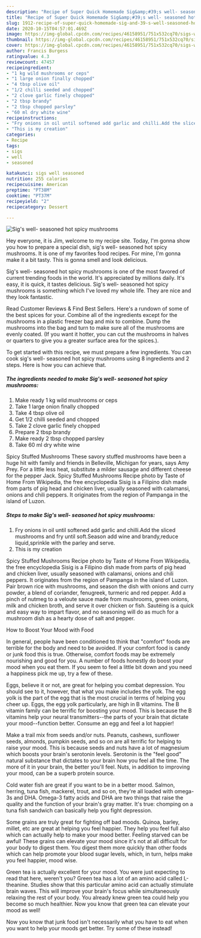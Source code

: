```yaml
---
description: "Recipe of Super Quick Homemade Sig&amp;#39;s well- seasoned hot spicy mushrooms"
title: "Recipe of Super Quick Homemade Sig&amp;#39;s well- seasoned hot spicy mushrooms"
slug: 1912-recipe-of-super-quick-homemade-sig-and-39-s-well-seasoned-hot-spicy-mushrooms
date: 2020-10-15T04:57:01.469Z
image: https://img-global.cpcdn.com/recipes/46158951/751x532cq70/sigs-well-seasoned-hot-spicy-mushrooms-recipe-main-photo.jpg
thumbnail: https://img-global.cpcdn.com/recipes/46158951/751x532cq70/sigs-well-seasoned-hot-spicy-mushrooms-recipe-main-photo.jpg
cover: https://img-global.cpcdn.com/recipes/46158951/751x532cq70/sigs-well-seasoned-hot-spicy-mushrooms-recipe-main-photo.jpg
author: Francis Burgess
ratingvalue: 4.3
reviewcount: 47457
recipeingredient:
- "1 kg wild mushrooms or ceps"
- "1 large onion finally chopped"
- "4 tbsp olive oil"
- "1/2 chilli seeded and chopped"
- "2 clove garlic finely chopped"
- "2 tbsp brandy"
- "2 tbsp chopped parsley"
- "60 ml dry white wine"
recipeinstructions:
- "Fry onions in oil until softened add garlic and chilli.Add the sliced mushrooms and fry until soft.Season add wine and brandy,reduce liquid,sprinkle with the parley and serve."
- "This is my creation"
categories:
- Recipe
tags:
- sigs
- well
- seasoned

katakunci: sigs well seasoned 
nutrition: 255 calories
recipecuisine: American
preptime: "PT38M"
cooktime: "PT37M"
recipeyield: "2"
recipecategory: Dessert

---
```



![Sig&#39;s well- seasoned hot spicy mushrooms](https://img-global.cpcdn.com/recipes/46158951/751x532cq70/sigs-well-seasoned-hot-spicy-mushrooms-recipe-main-photo.jpg)

Hey everyone, it is Jim, welcome to my recipe site. Today, I'm gonna show you how to prepare a special dish, sig&#39;s well- seasoned hot spicy mushrooms. It is one of my favorites food recipes. For mine, I'm gonna make it a bit tasty. This is gonna smell and look delicious.

Sig&#39;s well- seasoned hot spicy mushrooms is one of the most favored of current trending foods in the world. It's appreciated by millions daily. It's easy, it is quick, it tastes delicious. Sig&#39;s well- seasoned hot spicy mushrooms is something which I've loved my whole life. They are nice and they look fantastic.

Read Customer Reviews &amp; Find Best Sellers. Here&#39;s a rundown of some of the best spices for your. Combine all of the ingredients except for the mushrooms in a plastic freezer bag and mix to combine. Dump the mushrooms into the bag and turn to make sure all of the mushrooms are evenly coated. (If you want it hotter, you can cut the mushrooms in halves or quarters to give you a greater surface area for the spices.).


To get started with this recipe, we must prepare a few ingredients. You can cook sig&#39;s well- seasoned hot spicy mushrooms using 8 ingredients and 2 steps. Here is how you can achieve that.

<!--inarticleads1-->

##### The ingredients needed to make Sig&#39;s well- seasoned hot spicy mushrooms:

1. Make ready 1 kg wild mushrooms or ceps
1. Take 1 large onion finally chopped
1. Take 4 tbsp olive oil
1. Get 1/2 chilli seeded and chopped
1. Take 2 clove garlic finely chopped
1. Prepare 2 tbsp brandy
1. Make ready 2 tbsp chopped parsley
1. Take 60 ml dry white wine


Spicy Stuffed Mushrooms These savory stuffed mushrooms have been a huge hit with family and friends in Belleville, Michigan for years, says Amy Prey. For a little less heat, substitute a milder sausage and different cheese for the pepper Jack. Spicy Stuffed Mushrooms Recipe photo by Taste of Home From Wikipedia, the free encyclopedia Sisig is a Filipino dish made from parts of pig head and chicken liver, usually seasoned with calamansi, onions and chili peppers. It originates from the region of Pampanga in the island of Luzon. 

<!--inarticleads2-->

##### Steps to make Sig&#39;s well- seasoned hot spicy mushrooms:

1. Fry onions in oil until softened add garlic and chilli.Add the sliced mushrooms and fry until soft.Season add wine and brandy,reduce liquid,sprinkle with the parley and serve.
1. This is my creation


Spicy Stuffed Mushrooms Recipe photo by Taste of Home From Wikipedia, the free encyclopedia Sisig is a Filipino dish made from parts of pig head and chicken liver, usually seasoned with calamansi, onions and chili peppers. It originates from the region of Pampanga in the island of Luzon. Pair brown rice with mushrooms, and season the dish with onions and curry powder, a blend of coriander, fenugreek, turmeric and red pepper. Add a pinch of nutmeg to a veloute sauce made from mushrooms, green onions, milk and chicken broth, and serve it over chicken or fish. Sautéing is a quick and easy way to impart flavor, and no seasoning will do as much for a mushroom dish as a hearty dose of salt and pepper. 

How to Boost Your Mood with Food


In general, people have been conditioned to think that "comfort" foods are terrible for the body and need to be avoided. If your comfort food is candy or junk food this is true. Otherwise, comfort foods may be extremely nourishing and good for you. A number of foods honestly do boost your mood when you eat them. If you seem to feel a little bit down and you need a happiness pick me up, try a few of these.

Eggs, believe it or not, are great for helping you combat depression. You should see to it, however, that what you make includes the yolk. The egg yolk is the part of the egg that is the most crucial in terms of helping you cheer up. Eggs, the egg yolk particularly, are high in B vitamins. The B vitamin family can be terrific for boosting your mood. This is because the B vitamins help your neural transmitters--the parts of your brain that dictate your mood--function better. Consume an egg and feel a lot happier!

Make a trail mix from seeds and/or nuts. Peanuts, cashews, sunflower seeds, almonds, pumpkin seeds, and so on are all terrific for helping to raise your mood. This is because seeds and nuts have a lot of magnesium which boosts your brain's serotonin levels. Serotonin is the "feel good" natural substance that dictates to your brain how you feel all the time. The more of it in your brain, the better you'll feel. Nuts, in addition to improving your mood, can be a superb protein source.

Cold water fish are great if you want to be in a better mood. Salmon, herring, tuna fish, mackerel, trout, and so on, they're all loaded with omega-3s and DHA. Omega-3 fatty acids and DHA are two things that raise the quality and the function of your brain's gray matter. It's true: chomping on a tuna fish sandwich can basically help you fight depression. 

Some grains are truly great for fighting off bad moods. Quinoa, barley, millet, etc are great at helping you feel happier. They help you feel full also which can actually help to make your mood better. Feeling starved can be awful! These grains can elevate your mood since it's not at all difficult for your body to digest them. You digest them more quickly than other foods which can help promote your blood sugar levels, which, in turn, helps make you feel happier, mood wise.

Green tea is actually excellent for your mood. You were just expecting to read that here, weren't you? Green tea has a lot of an amino acid called L-theanine. Studies show that this particular amino acid can actually stimulate brain waves. This will improve your brain's focus while simultaneously relaxing the rest of your body. You already knew green tea could help you become so much healthier. Now you know that green tea can elevate your mood as well!

Now you know that junk food isn't necessarily what you have to eat when you want to help your moods get better. Try some of these instead!

